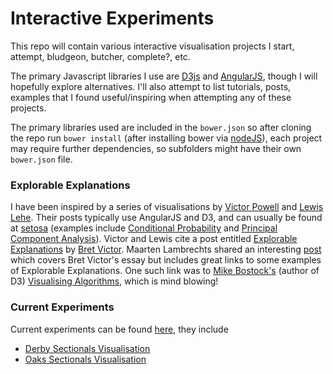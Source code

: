 Interactive Experiments
=======================

This repo will contain various interactive visualisation projects I start, attempt, bludgeon, butcher, complete?, etc.

The primary Javascript libraries I use are [D3js](http://d3js.org/) and [AngularJS](https://angularjs.org/), though I will hopefully explore alternatives.  I'll also attempt to list tutorials, posts, examples that I found useful/inspiring when attempting any of these projects.

The primary libraries used are included in the `bower.json` so after cloning the repo run `bower install` (after installing bower via [nodeJS](https://nodejs.org/)), each project may require further dependencies, so subfolders might have their own `bower.json` file.

### Explorable Explanations

I have been inspired by a series of visualisations by [Victor Powell](https://twitter.com/vicapow) and [Lewis Lehe](https://twitter.com/LewisLehe).  Their posts typically use AngularJS and D3, and can usually be found at [setosa](http://setosa.io/ev/) (examples include [Conditional Probability](http://setosa.io/ev/conditional-probability/) and [Principal Component Analysis](http://setosa.io/ev/principal-component-analysis/)).  Victor and Lewis cite a post entitled [Explorable Explanations](http://worrydream.com/ExplorableExplanations) by [Bret Victor](https://twitter.com/worrydream).  Maarten Lambrechts shared an interesting [post](http://www.maartenlambrechts.be/the-rise-of-explorable-explanations) which covers Bret Victor's essay but includes great links to some examples of Explorable Explanations.   One such link was to [Mike Bostock's](https://twitter.com/mbostock) (author of D3) [Visualising Algorithms](http://bost.ocks.org/mike/algorithms), which is mind blowing!

### Current Experiments

Current experiments can be found [here](http://durtal.github.io/interactives/), they include

* [Derby Sectionals Visualisation](http://durtal.github.io/interactives/Derby/)
* [Oaks Sectionals Visualisation](http://durtal.github.io/interactives/Oaks/)

